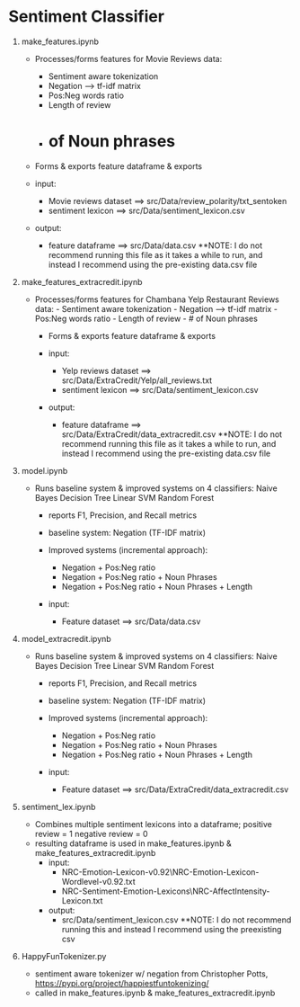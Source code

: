 # Sentiment Classifier

1. make_features.ipynb
    - Processes/forms features for Movie Reviews data:
        - Sentiment aware tokenization
        - Negation --> tf-idf matrix
        - Pos:Neg words ratio
        - Length of review
        - # of Noun phrases
     - Forms & exports feature dataframe & exports 
        
    - input: 
        - Movie reviews dataset ==> src/Data/review_polarity/txt_sentoken
        - sentiment lexicon ==> src/Data/sentiment_lexicon.csv 
    - output: 
        - feature dataframe ==> src/Data/data.csv 
    **NOTE: I do not recommend running this file as it takes a while to run, and instead I recommend using the pre-existing data.csv file 

2. make_features_extracredit.ipynb
    - Processes/forms features for Chambana Yelp Restaurant Reviews data:
            - Sentiment aware tokenization
            - Negation --> tf-idf matrix
            - Pos:Neg words ratio
            - Length of review
            - # of Noun phrases
         - Forms & exports feature dataframe & exports 

        - input: 
            - Yelp reviews dataset ==> src/Data/ExtraCredit/Yelp/all_reviews.txt
            - sentiment lexicon ==> src/Data/sentiment_lexicon.csv 
        - output: 
            - feature dataframe ==> src/Data/ExtraCredit/data_extracredit.csv 
        **NOTE: I do not recommend running this file as it takes a while to run, and instead I recommend using the pre-existing data.csv file 
        
        
3. model.ipynb
    - Runs baseline system & improved systems on 4 classifiers: Naive Bayes
                                                               Decision Tree
                                                               Linear SVM
                                                               Random Forest
        - reports F1, Precision, and Recall metrics
        
        - baseline system: Negation (TF-IDF matrix)
        - Improved systems (incremental approach):
            - Negation + Pos:Neg ratio
            - Negation + Pos:Neg ratio + Noun Phrases
            - Negation + Pos:Neg ratio + Noun Phrases + Length 
        - input:
            - Feature dataset ==> src/Data/data.csv

               
4. model_extracredit.ipynb
    - Runs baseline system & improved systems on 4 classifiers: Naive Bayes
                                                               Decision Tree
                                                               Linear SVM
                                                               Random Forest
        - reports F1, Precision, and Recall metrics
        
        - baseline system: Negation (TF-IDF matrix)
        - Improved systems (incremental approach):
            - Negation + Pos:Neg ratio
            - Negation + Pos:Neg ratio + Noun Phrases
            - Negation + Pos:Neg ratio + Noun Phrases + Length 
        - input:
            - Feature dataset ==> src/Data/ExtraCredit/data_extracredit.csv  


5. sentiment_lex.ipynb
    - Combines multiple sentiment lexicons into a dataframe; positive review = 1
                                                             negative review = 0
    - resulting dataframe is used in make_features.ipynb & make_features_extracredit.ipynb                                 
        - input: 
            - NRC-Emotion-Lexicon-v0.92\NRC-Emotion-Lexicon-Wordlevel-v0.92.txt
            - NRC-Sentiment-Emotion-Lexicons\NRC-AffectIntensity-Lexicon.txt
        - output:
            - src/Data/sentiment_lexicon.csv 
    **NOTE: I do not recommend running this and instead I recommend using the preexisting csv 
            
        

6. HappyFunTokenizer.py
    - sentiment aware tokenizer w/ negation from Christopher Potts, https://pypi.org/project/happiestfuntokenizing/
    - called in make_features.ipynb & make_features_extracredit.ipynb  
